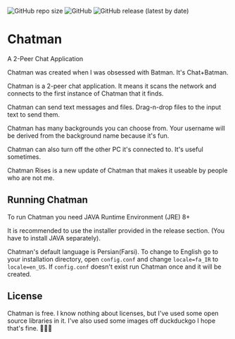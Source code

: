 ![GitHub repo size](https://img.shields.io/github/repo-size/pouriap/chatman)
![GitHub](https://img.shields.io/github/license/pouriap/chatman)
![GitHub release (latest by date)](https://img.shields.io/github/v/release/pouriap/chatman)


# Chatman
A 2-Peer Chat Application

Chatman was created when I was obsessed with Batman. It's Chat+Batman.

Chatman is a 2-peer chat application. It means it scans the network and connects to the first instance of Chatman that it finds.

Chatman can send text messages and files. Drag-n-drop files to the input text to send them.

Chatman has many backgrounds you can choose from. Your username will be derived from the background name because it's fun.

Chatman can also turn off the other PC it's connected to. It's useful sometimes.

Chatman Rises is a new update of Chatman that makes it useable by people who are not me.

## Running Chatman
To run Chatman you need JAVA Runtime Environment (JRE) 8+

It is recommended to use the installer provided in the release section. (You have to install JAVA separately).

Chatman's default language is Persian(Farsi). To change to English go to your installation directory, 
open `config.conf` and change `locale=fa_IR` to `locale=en_US`. If `config.conf` doesn't exist run Chatman once and it will be created.

## License 
Chatman is free. I know nothing about licenses, but I've used some open source libraries in it. 
I've also used some images off duckduckgo I hope that's fine. 💜💜💜
